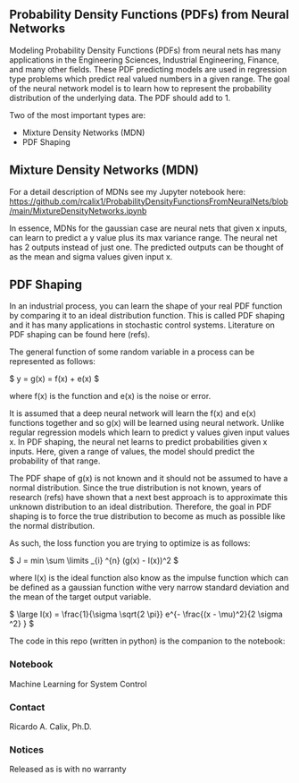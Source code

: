 ## Probability Density Functions (PDFs) from Neural Networks

Modeling Probability Density Functions (PDFs) from neural nets has many applications in the Engineering Sciences, Industrial Engineering, Finance, and many other fields. These PDF predicting models are used in regression type problems which predict real valued numbers in a given range. The goal of the neural network model is to learn how to represent the probability distribution of the underlying data. The PDF should add to 1. 

Two of the most important types are: 

* Mixture Density Networks (MDN)
* PDF Shaping

##  Mixture Density Networks (MDN)

For a detail description of MDNs see my Jupyter notebook here: https://github.com/rcalix1/ProbabilityDensityFunctionsFromNeuralNets/blob/main/MixtureDensityNetworks.ipynb

In essence, MDNs for the gaussian case are neural nets that given x inputs, can learn to predict a y value plus its max variance range. The neural net has 2 outputs instead of just one. The predicted outputs can be thought of as the mean and sigma values given input x. 

## PDF Shaping

In an industrial process, you can learn the shape of your real PDF function by comparing it to an ideal distribution function. This is called PDF shaping and it has many applications in stochastic control systems. Literature on PDF shaping can be found here (refs).

The general function of some random variable in a process can be represented as follows:

$ y = g(x) = f(x) + e(x) $

where  f(x) is the function and e(x) is the noise or error. 

It is assumed that a deep neural network will learn the f(x) and e(x) functions together and so g(x) will be learned using neural network. Unlike regular regression models which learn to predict y values given input values x. In PDF shaping, the neural net learns to predict probabilities given x inputs. Here, given a range of values, the model should predict the probability of that range. 

The PDF shape of g(x) is not known and it should not be assumed to have a normal distribution. Since the true distribution is not known, years of research (refs) have shown that a next best approach is to approximate this unknown distribution to an ideal distribution. Therefore, the goal in PDF shaping is to force the true distribution to become as much as possible like the normal distribution. 

As such, the loss function you are trying to optimize is as follows:

$   J = min \sum \limits _{i} ^{n} (g(x) - I(x))^2 $

where I(x) is the ideal function also know as the impulse function which can be defined as a gaussian function withe very narrow standard deviation and the mean of the target output variable. 

$ \large  I(x) =  \frac{1}{\sigma \sqrt{2 \pi}} e^{- \frac{(x - \mu)^2}{2 \sigma ^2} }  $

The code in this repo (written in python) is the companion to the notebook:

### Notebook

Machine Learning for System Control


### Contact
Ricardo A. Calix, Ph.D.

### Notices
Released as is with no warranty


